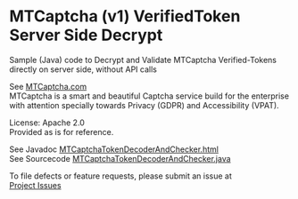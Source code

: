 # MTCaptcha (v1) VerifiedToken Server Side Decrypt
Sample (Java) code to Decrypt and Validate MTCaptcha Verified-Tokens directly on server side, without API calls

See [MTCaptcha.com](https://www.mtcaptcha.com/) <br >
MTCaptcha is a smart and beautiful Captcha service build for the enterprise with attention specially towards Privacy (GDPR) and Accessibility (VPAT).  

License: Apache 2.0 <br>
Provided as is for reference. 

See Javadoc
<a href="https://mtcaptcha-public.github.io/MTCaptcha-Direct-Token-Decryption/mtcaptcha-v1-token-decrypt/javadoc/com/mtcap/v1/verifiedtoken/customerdecoder/MTCaptchaTokenDecoderAndChecker.html" > MTCaptchaTokenDecoderAndChecker.html </a> <br>
See Sourcecode
<a href="https://github.com/mtcaptcha-public/mtcaptcha-v1-token-decrypt/blob/master/mtcaptcha-v1-token-decrypt/src/java/com/mtcap/v1/verifiedtoken/customerdecoder/MTCaptchaTokenDecoderAndChecker.java"> MTCaptchaTokenDecoderAndChecker.java </a>


To file defects or feature requests, please submit an issue at <br >
[Project Issues](https://github.com/mtcaptcha-public/MTCaptcha-Direct-Token-Decryption/issues) <br >
